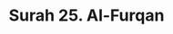 ---
title       : "Surah 25. Al-Furqan"
DATE        : 7/25/2018 9:18:17 AM
draft       : false
TYPE        : "quran"
layout      : "surah"
BookCode    : "ARB"
SurahNumber : "25"
TotalAyah   : "77"
---